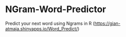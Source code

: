 # NGram-Word-Predictor
Predict your next word using Ngrams in R
(https://gian-atmaja.shinyapps.io/Word_Predict/)
